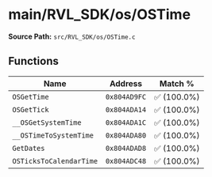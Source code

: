 # main/RVL_SDK/os/OSTime

**Source Path:** `src/RVL_SDK/os/OSTime.c`

## Functions

| Name | Address | Match % |
|------|---------|---------|
| `OSGetTime` | `0x804AD9FC` | :white_check_mark: (100.0%) |
| `OSGetTick` | `0x804ADA14` | :white_check_mark: (100.0%) |
| `__OSGetSystemTime` | `0x804ADA1C` | :white_check_mark: (100.0%) |
| `__OSTimeToSystemTime` | `0x804ADA80` | :white_check_mark: (100.0%) |
| `GetDates` | `0x804ADAD8` | :white_check_mark: (100.0%) |
| `OSTicksToCalendarTime` | `0x804ADC48` | :white_check_mark: (100.0%) |
